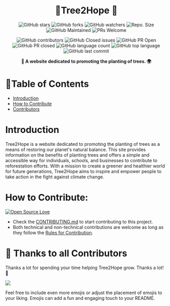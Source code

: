 <h1 align="center"> 🌲Tree2Hope 🌳</h1>

<div align="center">

![GitHub stars](https://img.shields.io/github/stars/Virtual4087/Tree2Hope?)
![GitHub forks](https://img.shields.io/github/forks/Virtual4087/Tree2Hope?)
![GitHub watchers](https://img.shields.io/github/watchers/Virtual4087/Tree2Hope?)
![Repo. Size](https://img.shields.io/github/repo-size/Virtual4087/Tree2Hope?)
![GitHub Maintained](https://img.shields.io/badge/Maintained%3F-yes-brightgreen.svg?)
![PRs Welcome](https://img.shields.io/badge/PRs-welcome-brightgreen.svg?)
    
![GitHub contributors](https://img.shields.io/github/contributors/Virtual4087/Tree2Hope?)
![GitHub Closed issues](https://img.shields.io/github/issues-closed-raw/Virtual4087/Tree2Hope?)
![GitHub PR Open](https://img.shields.io/github/issues-pr/Virtual4087/Tree2Hope?)
![GitHub PR closed](https://img.shields.io/github/issues-pr-closed-raw/Virtual4087/Tree2Hope?)
![GitHub language count](https://img.shields.io/github/languages/count/Virtual4087/Tree2Hope?)
![GitHub top language](https://img.shields.io/github/languages/top/Virtual4087/Tree2Hope?)
![GitHub last commit](https://img.shields.io/github/last-commit/Virtual4087/Tree2Hope?)

</div>

<p align="center">
 <strong> 🌿 A website dedicated to promoting the planting of trees. 🌍</strong>
</p>

# 📜Table of Contents
* [Introduction](#introduction)
* [How to Contribute](#how-to-contribute)
* [Contributors](#thanks-to-all-contributors)

# Introduction
Tree2Hope is a website dedicated to promoting the planting of trees as a means of restoring our planet's natural balance. This site provides information on the benefits of planting trees and offers a simple and accessible way for individuals, schools, and businesses to contribute to reforestation efforts. With a mission to create a greener and healthier world for future generations, Tree2Hope aims to inspire and empower people to take action in the fight against climate change.

# How to Contribute:

[![Open Source Love](https://badges.frapsoft.com/os/v2/open-source.svg?v=103)](https://github.com/Virtual4087/Tree2Hope)

- Check the [CONTRIBUTING.md](https://github.com/Virtual4087/Tree2Hope/blob/main/CONTRIBUTING.md) to start contributing to this project.
- Both technical and non-technical contributions are welcome as long as they follow the [Rules for Contribution](#rules-for-contribution).

# 🌱 Thanks to all Contributors

Thanks a lot for spending your time helping Tree2Hope grow. Thanks a lot! 🙌

<p align="left">
 <a href="https://github.com/Virtual4087/Tree2Hope/graphs/contributors">
  <img src="https://contributors-img.web.app/image?repo=Virtual4087/Tree2Hope" />
 </a>
</p>

Feel free to include even more emojis or adjust the placement of emojis to your liking. Emojis can add a fun and engaging touch to your README.


